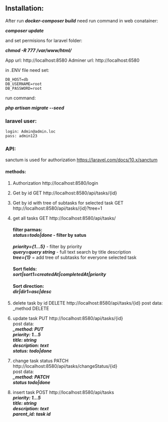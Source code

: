 

## Installation:

 After run ***docker-composer build*** need run command in web conatainer:
 
 ***composer update***

and set permisions for laravel folder:

***chmod -R 777 /var/www/html/***

 App url: http://localhost:8580 Adminer url: http://localhost:6580

in .ENV file need set:

    DB_HOST=db
    DB_USERNAME=root
    DB_PASSWORD=root

run command: 

***php artisan migrate --seed***

### laravel user:

    login: Admin@admin.loc
    pass: admin123

### API:
sanctum is used for authorization https://laravel.com/docs/10.x/sanctum

#### methods:
1. Authorization http://localhost:8580/login
2. Get by id GET http://localhost:8580/api/tasks/{id}  
3. Get by id with tree of subtasks for selected task GET http://localhost:8580/api/tasks/{id}?tree=1 
4. get all tasks GET http://localhost:8580/api/tasks/
    
    #### filter parmas:<br>***status=todo|done*** - filter by satus<br>
    ***priority={1...5}*** - filter by priority<br>
    ***query=query string*** - full text search by title description<br>
    ***tree={1}*** = add tree of subtasks for everyone selected task<br>

    #### Sort fields:<br>***sort|sort1=createdAt|completedAt|priority*** <br>
    #### Sort direction:<br>***dir|dir1=asc|desc***<br>

5. delete task by id DELETE http://localhost:8580/api/tasks/{id}
        post data:
            _method DELETE
            
6. update task PUT http://localhost:8580/api/tasks/{id}<br>
    post data:<br>
    ***_method: PUT***<br>
    ***priority: 1...5***<br>
    ***title: string***<br>
    ***description: text***<br>
    ***status: todo|done***<br>
    
7. change task status PATCH http://localhost:8580/api/tasks/changeStatus/{id}<br>
    post data:<br>
    ***_method: PATCH***<br>
    ***status todo|done***<br>
            
8. insert task POST http://localhost:8580/api/tasks	<br>
    ***priority: 1...5***<br>
    ***title: string***<br>
    ***description: text***<br>
    ***parent_id: task id***<br>        
